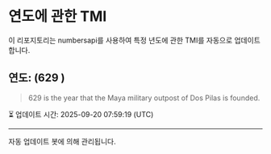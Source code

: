
# 연도에 관한 TMI

이 리포지토리는 numbersapi를 사용하여 특정 년도에 관한 TMI를 자동으로 업데이트합니다.

## 연도: (629 )
> 629 is the year that the Maya military outpost of Dos Pilas is founded.

⏳ 업데이트 시간: 2025-09-20 07:59:19 (UTC)

---
자동 업데이트 봇에 의해 관리됩니다.
